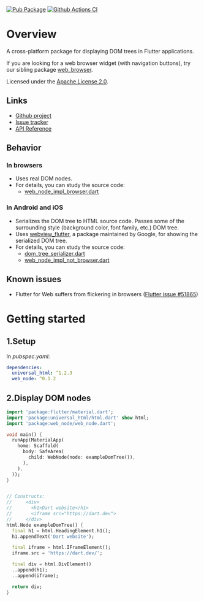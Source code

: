[![Pub Package](https://img.shields.io/pub/v/web_node.svg)](https://pub.dartlang.org/packages/web_node)
[![Github Actions CI](https://github.com/dint-dev/web_node/workflows/Dart%20CI/badge.svg)](https://github.com/dint-dev/web_node/actions?query=workflow%3A%22Dart+CI%22)

# Overview
A cross-platform package for displaying DOM trees in Flutter applications.

If you are looking for a web browser widget (with navigation buttons), try our sibling package
[web_browser](https://pub.dev/packages/web_browser).

Licensed under the [Apache License 2.0](LICENSE).

## Links
  * [Github project](https://github.com/dint-dev/web_node)
  * [Issue tracker](https://github.com/dint-dev/web_node/issues)
  * [API Reference](https://pub.dev/documentation/web_node/latest/index.html)

## Behavior
### In browsers
  * Uses real DOM nodes.
  * For details, you can study the source code:
    * [web_node_impl_browser.dart](https://github.com/dint-dev/web_node/blob/master/lib/src/web_node_impl_browser.dart)

### In Android and iOS
  * Serializes the DOM tree to HTML source code. Passes some of the surrounding style (background
    color, font family, etc.) DOM tree.
  * Uses [webview_flutter](https://pub.dev/packages/webview_flutter), a package maintained by
    Google, for showing the serialized DOM tree.
  * For details, you can study the source code:
    * [dom_tree_serializer.dart](https://github.com/dint-dev/web_node/blob/master/lib/src/dom_tree_serializer.dart)
    * [web_node_impl_not_browser.dart](https://github.com/dint-dev/web_node/blob/master/lib/src/web_node_impl_not_browser.dart)

## Known issues
  * Flutter for Web suffers from flickering in browsers ([Flutter issue #51865](https://github.com/flutter/flutter/issues/51865))

# Getting started
## 1.Setup
In _pubspec.yaml_:
```yaml
dependencies:
  universal_html: ^1.2.3
  web_node: ^0.1.2
```

## 2.Display DOM nodes
```dart
import 'package:flutter/material.dart';
import 'package:universal_html/html.dart' show html;
import 'package:web_node/web_node.dart';

void main() {
  runApp(MaterialApp(
    home: Scaffold(
      body: SafeArea(
        child: WebNode(node: exampleDomTree()),
      ),
    ),
  ));
}


// Constructs:
//     <div>
//       <h1>Dart website</h1>
//       <iframe src="https://dart.dev">
//     </div>
html.Node exampleDomTree() {
  final h1 = html.HeadingElement.h1();
  h1.appendText('Dart website');

  final iframe = html.IFrameElement();
  iframe.src = 'https://dart.dev/';

  final div = html.DivElement()
  ..append(h1);
  ..append(iframe);

  return div;
}
```